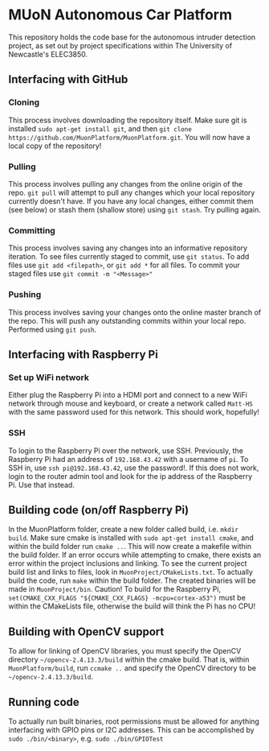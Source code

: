 # MUoN Autonomous Car Platform
This repository holds the code base for the autonomous intruder detection project, as set out by project specifications within The University of Newcastle's ELEC3850.

## Interfacing with GitHub
### Cloning
This process involves downloading the repository itself. Make sure git is installed `sudo apt-get install git`, and then `git clone 
https://github.com/MuonPlatform/MuonPlatform.git`. You will now have a local copy of the repository!

### Pulling
This process involves pulling any changes from the online origin of the repo. `git pull` will attempt to pull any changes which your local repository currently doesn't have. If you have any local changes, either commit them (see below) or stash them (shallow store) using `git stash`. Try pulling again.

### Committing
This process involves saving any changes into an informative repository iteration. To see files currently staged to commit, use `git status`. To add files use `git add <filepath>`, or `git add *` for all files. To commit your staged files use `git commit -m "<Message>"`
  
### Pushing
This process involves saving your changes onto the online master branch of the repo. This will push any outstanding commits within your local repo. Performed using `git push`. 

## Interfacing with Raspberry Pi
### Set up WiFi network
Either plug the Raspberry Pi into a HDMI port and connect to a new WiFi network through mouse and keyboard, or create a network called `Matt-HS` with the same password used for this network. This should work, hopefully!

### SSH
To login to the Raspberry Pi over the network, use SSH. Previously, the Raspberry Pi had an address of `192.168.43.42` with a username of `pi`. To SSH in, use `ssh pi@192.168.43.42`, use the password!. If this does not work, login to the router admin tool and look for the ip address of the Raspberry Pi. Use that instead.

## Building code (on/off Raspberry Pi)
In the MuonPlatform folder, create a new folder called build, i.e. `mkdir build`. Make sure cmake is installed with `sudo apt-get install cmake`, and within the build folder run `cmake ..`. This will now create a makefile within the build folder. If an error occurs while attempting to cmake, there exists an error within the project inclusions and linking. To see the current project build list and links to files, look in `MuonProject/CMakeLists.txt`. To actually build the code, run `make` within the build folder. The created binaries will be made in `MuonProject/bin`.
Caution! To build for the Raspberry Pi, `set(CMAKE_CXX_FLAGS "${CMAKE_CXX_FLAGS} -mcpu=cortex-a53")` must be within the CMakeLists file, otherwise the build will think the Pi has no CPU!

## Building with OpenCV support
To allow for linking of OpenCV libraries, you must specify the OpenCV directory `~/opencv-2.4.13.3/build` within the cmake build. That is, within `MuonPlatform/build`, run `ccmake ..` and specify the OpenCV directory to be `~/opencv-2.4.13.3/build`.  

## Running code
To actually run built binaries, root permissions must be allowed for anything interfacing with GPIO pins or I2C addresses. This can be accomplished by `sudo ./bin/<binary>`, e.g. `sudo ./bin/GPIOTest`

